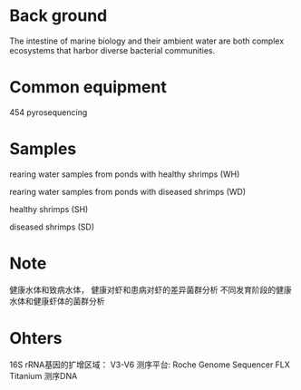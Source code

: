 # Back ground 
The intestine of marine biology and their ambient water are both complex ecosystems that harbor diverse bacterial communities.

# Common equipment
454 pyrosequencing 

# Samples
rearing water samples from ponds with healthy shrimps (WH)

rearing water samples from ponds with diseased shrimps (WD)

healthy shrimps (SH)

diseased shrimps (SD)

# Note
健康水体和致病水体， 健康对虾和患病对虾的差异菌群分析
不同发育阶段的健康水体和健康虾体的菌群分析

# Ohters
16S rRNA基因的扩增区域： V3-V6
测序平台: Roche Genome Sequencer FLX Titanium
测序DNA

